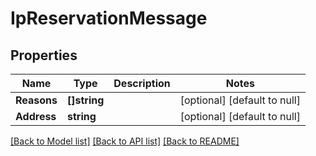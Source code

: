 # IpReservationMessage

## Properties
Name | Type | Description | Notes
------------ | ------------- | ------------- | -------------
**Reasons** | **[]string** |  | [optional] [default to null]
**Address** | **string** |  | [optional] [default to null]

[[Back to Model list]](../README.md#documentation-for-models) [[Back to API list]](../README.md#documentation-for-api-endpoints) [[Back to README]](../README.md)


